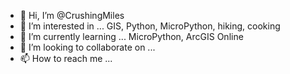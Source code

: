 - 👋 Hi, I’m @CrushingMiles
- 👀 I’m interested in ... GIS, Python, MicroPython, hiking, cooking
- 🌱 I’m currently learning ... MicroPython, ArcGIS Online
- 💞️ I’m looking to collaborate on ...
- 📫 How to reach me ...

<!---
CrushingMiles/CrushingMiles is a ✨ special ✨ repository because its `README.md` (this file) appears on your GitHub profile.
You can click the Preview link to take a look at your changes.
--->
